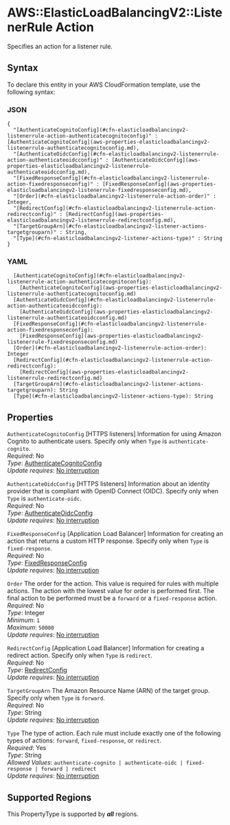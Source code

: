 # AWS::ElasticLoadBalancingV2::ListenerRule Action<a name="aws-properties-elasticloadbalancingv2-listenerrule-actions"></a>

Specifies an action for a listener rule\.

## Syntax<a name="aws-properties-elasticloadbalancingv2-listenerrule-actions-syntax"></a>

To declare this entity in your AWS CloudFormation template, use the following syntax:

### JSON<a name="aws-properties-elasticloadbalancingv2-listenerrule-actions-syntax.json"></a>

```
{
  "[AuthenticateCognitoConfig](#cfn-elasticloadbalancingv2-listenerrule-action-authenticatecognitoconfig)" : [AuthenticateCognitoConfig](aws-properties-elasticloadbalancingv2-listenerrule-authenticatecognitoconfig.md),
  "[AuthenticateOidcConfig](#cfn-elasticloadbalancingv2-listenerrule-action-authenticateoidcconfig)" : [AuthenticateOidcConfig](aws-properties-elasticloadbalancingv2-listenerrule-authenticateoidcconfig.md),
  "[FixedResponseConfig](#cfn-elasticloadbalancingv2-listenerrule-action-fixedresponseconfig)" : [FixedResponseConfig](aws-properties-elasticloadbalancingv2-listenerrule-fixedresponseconfig.md),
  "[Order](#cfn-elasticloadbalancingv2-listenerrule-action-order)" : Integer,
  "[RedirectConfig](#cfn-elasticloadbalancingv2-listenerrule-action-redirectconfig)" : [RedirectConfig](aws-properties-elasticloadbalancingv2-listenerrule-redirectconfig.md),
  "[TargetGroupArn](#cfn-elasticloadbalancingv2-listener-actions-targetgrouparn)" : String,
  "[Type](#cfn-elasticloadbalancingv2-listener-actions-type)" : String
}
```

### YAML<a name="aws-properties-elasticloadbalancingv2-listenerrule-actions-syntax.yaml"></a>

```
  [AuthenticateCognitoConfig](#cfn-elasticloadbalancingv2-listenerrule-action-authenticatecognitoconfig): 
    [AuthenticateCognitoConfig](aws-properties-elasticloadbalancingv2-listenerrule-authenticatecognitoconfig.md)
  [AuthenticateOidcConfig](#cfn-elasticloadbalancingv2-listenerrule-action-authenticateoidcconfig): 
    [AuthenticateOidcConfig](aws-properties-elasticloadbalancingv2-listenerrule-authenticateoidcconfig.md)
  [FixedResponseConfig](#cfn-elasticloadbalancingv2-listenerrule-action-fixedresponseconfig): 
    [FixedResponseConfig](aws-properties-elasticloadbalancingv2-listenerrule-fixedresponseconfig.md)
  [Order](#cfn-elasticloadbalancingv2-listenerrule-action-order): Integer
  [RedirectConfig](#cfn-elasticloadbalancingv2-listenerrule-action-redirectconfig): 
    [RedirectConfig](aws-properties-elasticloadbalancingv2-listenerrule-redirectconfig.md)
  [TargetGroupArn](#cfn-elasticloadbalancingv2-listener-actions-targetgrouparn): String
  [Type](#cfn-elasticloadbalancingv2-listener-actions-type): String
```

## Properties<a name="aws-properties-elasticloadbalancingv2-listenerrule-actions-properties"></a>

`AuthenticateCognitoConfig`  <a name="cfn-elasticloadbalancingv2-listenerrule-action-authenticatecognitoconfig"></a>
\[HTTPS listeners\] Information for using Amazon Cognito to authenticate users\. Specify only when `Type` is `authenticate-cognito`\.  
*Required*: No  
*Type*: [AuthenticateCognitoConfig](aws-properties-elasticloadbalancingv2-listenerrule-authenticatecognitoconfig.md)  
*Update requires*: [No interruption](https://docs.aws.amazon.com/AWSCloudFormation/latest/UserGuide/using-cfn-updating-stacks-update-behaviors.html#update-no-interrupt)

`AuthenticateOidcConfig`  <a name="cfn-elasticloadbalancingv2-listenerrule-action-authenticateoidcconfig"></a>
\[HTTPS listeners\] Information about an identity provider that is compliant with OpenID Connect \(OIDC\)\. Specify only when `Type` is `authenticate-oidc`\.  
*Required*: No  
*Type*: [AuthenticateOidcConfig](aws-properties-elasticloadbalancingv2-listenerrule-authenticateoidcconfig.md)  
*Update requires*: [No interruption](https://docs.aws.amazon.com/AWSCloudFormation/latest/UserGuide/using-cfn-updating-stacks-update-behaviors.html#update-no-interrupt)

`FixedResponseConfig`  <a name="cfn-elasticloadbalancingv2-listenerrule-action-fixedresponseconfig"></a>
\[Application Load Balancer\] Information for creating an action that returns a custom HTTP response\. Specify only when `Type` is `fixed-response`\.  
*Required*: No  
*Type*: [FixedResponseConfig](aws-properties-elasticloadbalancingv2-listenerrule-fixedresponseconfig.md)  
*Update requires*: [No interruption](https://docs.aws.amazon.com/AWSCloudFormation/latest/UserGuide/using-cfn-updating-stacks-update-behaviors.html#update-no-interrupt)

`Order`  <a name="cfn-elasticloadbalancingv2-listenerrule-action-order"></a>
The order for the action\. This value is required for rules with multiple actions\. The action with the lowest value for order is performed first\. The final action to be performed must be a `forward` or a `fixed-response` action\.  
*Required*: No  
*Type*: Integer  
*Minimum*: `1`  
*Maximum*: `50000`  
*Update requires*: [No interruption](https://docs.aws.amazon.com/AWSCloudFormation/latest/UserGuide/using-cfn-updating-stacks-update-behaviors.html#update-no-interrupt)

`RedirectConfig`  <a name="cfn-elasticloadbalancingv2-listenerrule-action-redirectconfig"></a>
\[Application Load Balancer\] Information for creating a redirect action\. Specify only when `Type` is `redirect`\.  
*Required*: No  
*Type*: [RedirectConfig](aws-properties-elasticloadbalancingv2-listenerrule-redirectconfig.md)  
*Update requires*: [No interruption](https://docs.aws.amazon.com/AWSCloudFormation/latest/UserGuide/using-cfn-updating-stacks-update-behaviors.html#update-no-interrupt)

`TargetGroupArn`  <a name="cfn-elasticloadbalancingv2-listener-actions-targetgrouparn"></a>
The Amazon Resource Name \(ARN\) of the target group\. Specify only when `Type` is `forward`\.  
*Required*: No  
*Type*: String  
*Update requires*: [No interruption](https://docs.aws.amazon.com/AWSCloudFormation/latest/UserGuide/using-cfn-updating-stacks-update-behaviors.html#update-no-interrupt)

`Type`  <a name="cfn-elasticloadbalancingv2-listener-actions-type"></a>
The type of action\. Each rule must include exactly one of the following types of actions: `forward`, `fixed-response`, or `redirect`\.  
*Required*: Yes  
*Type*: String  
*Allowed Values*: `authenticate-cognito | authenticate-oidc | fixed-response | forward | redirect`  
*Update requires*: [No interruption](https://docs.aws.amazon.com/AWSCloudFormation/latest/UserGuide/using-cfn-updating-stacks-update-behaviors.html#update-no-interrupt)

## Supported Regions

This PropertyType is supported by ***all*** regions.